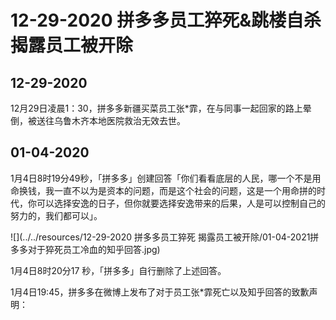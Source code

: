 # 12-29-2020 拼多多员工猝死&跳楼自杀 揭露员工被开除

## 12-29-2020

12月29日凌晨1：30，拼多多新疆买菜员工张*霏，在与同事一起回家的路上晕倒，被送往乌鲁木齐本地医院救治无效去世。

## 01-04-2020

1月4日8时19分49秒，「拼多多」创建回答「你们看看底层的人民，哪一个不是用命换钱，我一直不以为是资本的问题，而是这个社会的问题，这是一个用命拼的时代，你可以选择安逸的日子，但你就要选择安逸带来的后果，人是可以控制自己的努力的，我们都可以」。

![](../../resources/12-29-2020 拼多多员工猝死 揭露员工被开除/01-04-2021拼多多对于猝死员工冷血的知乎回答.jpg)

1月4日8时20分17 秒，「拼多多」自行删除了上述回答。

1月4日19:45，拼多多在微博上发布了对于员工张*霏死亡以及知乎回答的致歉声明：




